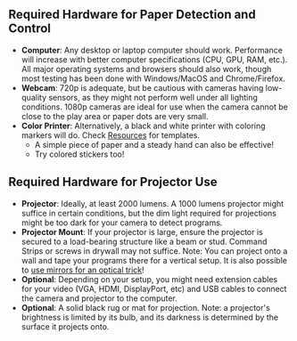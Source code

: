 ## Required Hardware for Paper Detection and Control

- **Computer**: Any desktop or laptop computer should work. Performance will increase with better computer specifications (CPU, GPU, RAM, etc.). All major operating systems and browsers should also work, though most testing has been done with Windows/MacOS and Chrome/Firefox.
- **Webcam**: 720p is adequate, but be cautious with cameras having low-quality sensors, as they might not perform well under all lighting conditions. 1080p cameras are ideal for use when the camera cannot be close to the play area or paper dots are very small.
- **Color Printer**: Alternatively, a black and white printer with coloring markers will do. Check [Resources](../use/resources.md) for templates.
  - A simple piece of paper and a steady hand can also be effective!
  - Try colored stickers too!

## Required Hardware for Projector Use

- **Projector**: Ideally, at least 2000 lumens. A 1000 lumens projector might suffice in certain conditions, but the dim light required for projections might be too dark for your camera to detect programs.
- **Projector Mount**: If your projector is large, ensure the projector is secured to a load-bearing structure like a beam or stud. Command Strips or screws in drywall may not suffice. Note: You can project onto a wall and tape your programs there for a vertical setup. It is also possible to [use mirrors for an optical trick]()!
- **Optional**: Depending on your setup, you might need extension cables for your video (VGA, HDMI, DisplayPort, etc) and USB cables to connect the camera and projector to the computer.
- **Optional**: A solid black rug or mat for projection. Note: a projector's brightness is limited by its bulb, and its darkness is determined by the surface it projects onto.